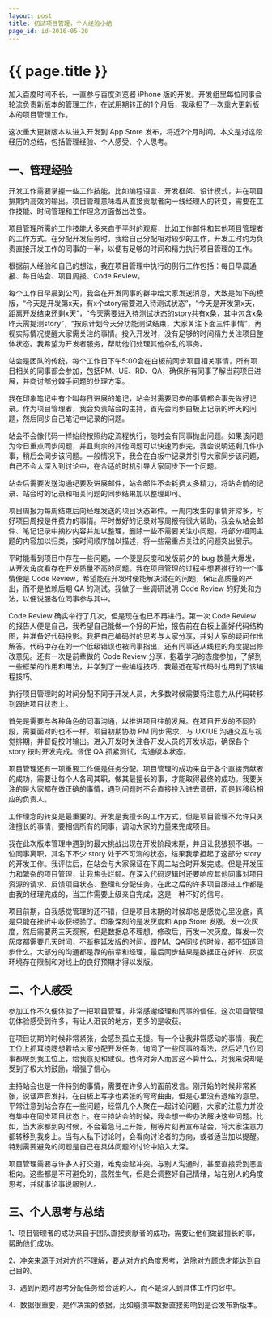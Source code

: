 ```yaml
---
layout: post
title: 初试项目管理，个人经验小结
page_id: id-2016-05-20
---
```


# {{ page.title }}

加入百度时间不长，一直参与百度浏览器 iPhone 版的开发。开发组里每位同事会轮流负责新版本的管理工作，在试用期转正的1个月后，我承担了一次重大更新版本的项目管理工作。

这次重大更新版本从进入开发到 App Store 发布，将近2个月时间。本文是对这段经历的总结，包括管理经验、个人感受、个人思考。

<!-- more -->

## 一、管理经验

开发工作需要掌握一些工作技能，比如编程语言、开发框架、设计模式，并在项目排期内高效的输出。项目管理意味着从直接贡献者向一线经理人的转变，需要在工作技能、时间管理和工作理念方面做出改变。

项目管理所需的工作技能大多来自于平时的观察，比如工作邮件和其他项目管理者的工作方式。在分配开发任务时，我给自己分配相对较少的工作，开发工时约为负责直接开发工作的同事的一半，以便有足够的时间和精力执行项目管理的工作。

根据前人经验和自己的想法，我在项目管理中执行的例行工作包括：每日早晨通报、每日站会、项目周报、Code Review。

每个工作日早晨到公司，我会在开发同事的群中给大家发送消息，大致是如下的模版，“今天是开发第x天，有x个story需要进入待测试状态”，“今天是开发第x天，距离开发结束还剩x天”，“今天需要进入待测试状态的story共有x条，其中包含x条昨天需提测story”，“按原计划今天分功能测试结束，大家关注下面三件事情”，再视实际情况提醒大家需关注的事情。投入开发时，没有足够的时间精力关注项目整体状态。我希望为开发者服务，帮助他们处理其他杂乱的事务。

站会是团队的传统，每个工作日下午5:00会在白板前同步项目相关事情，所有项目相关的同事都会参加，包括PM、UE、RD、QA，确保所有同事了解当前项目进展，并商讨部分棘手问题的处理方案。

我在印象笔记中有个叫每日进展的笔记，站会时需要同步的事情都会事先做好记录。作为项目管理者，我会负责站会的主持，首先会同步白板上记录的昨天的问题，然后同步自己笔记中记录的问题。

站会不会像代码一样始终按照约定流程执行，随时会有同事抛出问题。如果该问题为今日重点同步问题，并且剩余的其他问题可以快速同步完，我会说明还剩几件小事，稍后会同步该问题。一般情况下，我会在白板中记录并引导大家同步该问题，自己不会太深入到讨论中，在合适的时机引导大家同步下一个问题。

站会后需要发送沟通纪要及进展邮件，站会邮件不会耗费太多精力，将站会前的记录、站会时的记录和相关问题的同步结果加以整理即可。

项目周报为每周结束后向经理发送的项目状态邮件。一周内发生的事情非常多，写好项目周报是件费力的事情。平时做好的记录对写周报有很大帮助，我会从站会邮件、笔记记录中摘抄内容并加以整理，删除一些不需要关注小问题，将部分相同主题的内容加以归类，按时间顺序加以描述，将一些需重点关注的问题突出展示。

平时能看到项目中存在一些问题，一个便是灰度和发版前夕的 bug 数量大爆发，从开发角度看存在开发质量不高的问题。我在项目管理的过程中想要推行的一个事情便是 Code Review，希望能在开发时便能解决潜在的问题，保证高质量的产出，而不是依赖后期 QA 的测试。我做了一些调研说明 Code Review 的好处和方法，以便说服各位同事参与其中。

Code Review 确实举行了几次，但是现在也已不再进行。第一次 Code Review 的报告人便是自己，我希望自己能做一个好的开始，报告前在白板上画好代码结构图，并准备好代码投影。我把自己编码时的思考与大家分享，并对大家的疑问作出解答，代码中存在的一个低级错误也被同事指出，还有同事还从线程的角度提出修改意见。还有一次是前辈做的 Code Review 分享，抱着学习的态度参加，了解到一些框架的作用和用法，并学到了一些编程技巧，我最近在写代码时也用到了该编程技巧。

执行项目管理时的时间分配不同于开发人员，大多数时候需要将注意力从代码转移到跟进项目状态上。

首先是需要与各种角色的同事沟通，以推进项目往前发展。在项目开发的不同阶段，需要面对的也不一样。项目初期协助 PM 同步需求，与 UX/UE 沟通交互与视觉排期，并督促按时输出。进入开发时关注各开发人员的开发状态，确保各个 story 按时开发完成。督促 QA 抓紧测试，沟通版本状态。

项目管理还有一项重要工作便是任务分配。项目管理的成功来自于各个直接贡献者的成功，需要让每个人各司其职，做其最擅长的事，才能取得最终的成功。我要关注的是大家都在做正确的事情，遇到问题时不会直接投入进去调研，而是转移给相应的负责人。

工作理念的转变是最重要的。开发是我擅长的工作方式，但是项目管理不允许只关注擅长的事情，要相信所有的同事，调动大家的力量来完成项目。

我在此次版本管理中遇到的最大挑战出现在开发阶段末期，并且让我狼狈不堪。一位同事离职，其名下不少 story 处于不可测的状态，结果我承担起了这部分 story 的开发工作。我评估后，在站会与大家保证在下周二站会时开发完成。但是开发压力和繁杂的项目管理，让我焦头烂额。在深入代码逻辑时还要响应其他同事对项目资源的请求、反馈项目状态、整理和分配任务。在此之后的许多项目跟进工作都是由我的经理完成的，当工作需要上级亲自完成，这是一种不好的信号。

项目前期，自我感觉管理的还不错，但是项目末期的时候却总是感觉心里没底，真是只能在挫折中收获经验了。印象深刻的是发灰度和 App Store 发版。发一次灰度，然后需要两三天观察，但是数据总不理想，修改后，再发一次灰度。每发一次灰度都需要几天时间，不断拖延发版的时间，跟PM、QA同步的时候，都不知道同步什么。大部分的沟通都是靠的前辈和经理，最后同步结果是数据正在好转、灰度环境存在限制和对线上的良好预期才得以发版。

## 二、个人感受

参加工作不久便体验了一把项目管理，非常感谢经理和同事的信任。这次项目管理初体验感受到许多，有让人沮丧的地方，更多的是收获。

在项目初期的时候非常紧张，会感到孤立无援。有一个让我非常感动的事情，我在工位上抓耳挠腮想着给大家分配开发任务，询问了一些同事的看法，然后好几位同事都聚到我工位上，给我意见和建议。也许对旁人而言这不算什么，对我来说却是受到了极大的鼓励，增强了信心。

主持站会也是一件特别的事情，需要在许多人的面前发言。刚开始的时候非常紧张，说话声音发抖，在白板上写字也紧张的弯弯曲曲，但是心里没有退缩的意思。平常注意到站会存在一些问题，经常几个人聚在一起讨论问题，大家的注意力并没有集中在同步项目状态上。在主持站会的时候，我会想一些办法解决这些问题。比如，当大家都到的时候，不会着急马上开始，稍等片刻再宣布站会，将大家注意力都转移到我身上。当有人私下讨论时，会看向讨论者的方向，或者适当加以提醒。特别需要避免的问题是自己在具体问题的讨论中陷入太深。

项目管理需要与许多人打交道，难免会起冲突。与别人沟通时，甚至直接受到恶言相向。这些都是不可避免的，虽然生气，但是会调整好自己情绪，站在别人的角度思考，并就事论事说服别人。

## 三、个人思考与总结

1、项目管理者的成功来自于团队直接贡献者的成功，需要让他们做最擅长的事，帮助他们成功。

2、冲突来源于对对方的不理解，要从对方的角度思考，消除对方顾虑才能达到自己目的。

3、遇到问题时思考分配任务给合适的人，而不是深入到具体工作内容中。

4、数据很重要，是作决策的依据。比如崩溃率数据直接影响到是否发布新版本。
